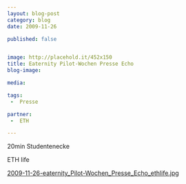 ```yaml
---
layout: blog-post
category: blog
date: 2009-11-26

published: false


image: http://placehold.it/452x150
title: Eaternity Pilot-Wochen Presse Echo  
blog-image:  

media: 

tags:
 -  Presse

partner:
 -  ETH

---
```


20min Studentenecke

ETH life

[2009-11-26-eaternity_Pilot-Wochen_Presse_Echo_ethlife.jpg][1]
 
 
[1]: http://www.ethlife.ethz.ch/archive_articles/091125_eaternity_lul/index

